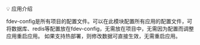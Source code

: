 💡 应用介绍

fdev-config是所有项目的配置文件。可以在此模块配置所有应用的配置文件，可将数据库、redis等配置放在fdev-config，无需放在项目中，无需因为配置而调整应用重启应用。
如果支持热部署，则修改数据可直接生效，无需重启应用。
